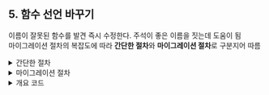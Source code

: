 ## 5. 함수 선언 바꾸기

이름이 잘못된 함수를 발견 즉시 수정한다. 주석이 좋은 이름을 짓는데 도움이 됨<br />
마이그레이션 절차의 복잡도에 따라 **간단한 절차**와 **마이그레이션 절차**로 구분지어 따름

<details>
<summary>간단한 절차</summary>

1. 매개변수 제거 시, 참조하는 곳이 있는지 확인<br />
2. 메서드 선언 변경( VSCode에서 `f2 ` )

</details>

<details>
<summary>마이그레이션 절차</summary>

1. 함수 본문을 새 함수로 추출<br />
2. 새 함수에 인자 추가 시 간단한 절차로 추가<br />
3. 테스트<br />
- assertion을 추가하여 실제로 사용하는지 검사 가능<br />
4. 기존 함수가 새 함수를 호출하도록 전달 함수로 수정<br />
5. 예전 함수를 쓰는 코드를 새 함수를 호출하도록 수정<br />
6. 임시 이름을 붙인 새 함수를 원래 이름으로 수정

</details>

<details>
<summary>개요 코드</summary>

```javascript
// :(
// 암호화 파라미터로 유효성 검사 !== getLoanInfo
const getLoanInfo = async (encryptParam) => {
  const { validationCode } = await checkValidation({ encryptParam });
  handleInvalid(VALID_CODE[validationCode]);
};

// :)
// 호출되는 곳이 없으면 제거
const getLoanInfo = async (encryptParam) => await nfValidation(encryptParam);

const nfValidation = async (encryptParam) => {
  const { validationCode } = await checkValidation({ encryptParam });
  handleInvalid(VALID_CODE[validationCode]);
};
```

</details>